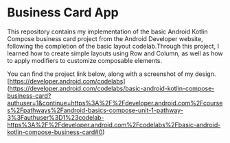 # Business Card App

This repository contains my implementation of the basic Android Kotlin Compose business card project from the Android Developer website, following the completion of the basic layout codelab.Through this project, I learned how to create simple layouts using Row and Column, as well as how to apply modifiers to customize composable elements.

You can find the project link below, along with a screenshot of my design.
[https://developer.android.com/codelabs]
(https://developer.android.com/codelabs/basic-android-kotlin-compose-business-card?authuser=1&continue=https%3A%2F%2Fdeveloper.android.com%2Fcourses%2Fpathways%2Fandroid-basics-compose-unit-1-pathway-3%3Fauthuser%3D1%23codelab-https%3A%2F%2Fdeveloper.android.com%2Fcodelabs%2Fbasic-android-kotlin-compose-business-card#0)

